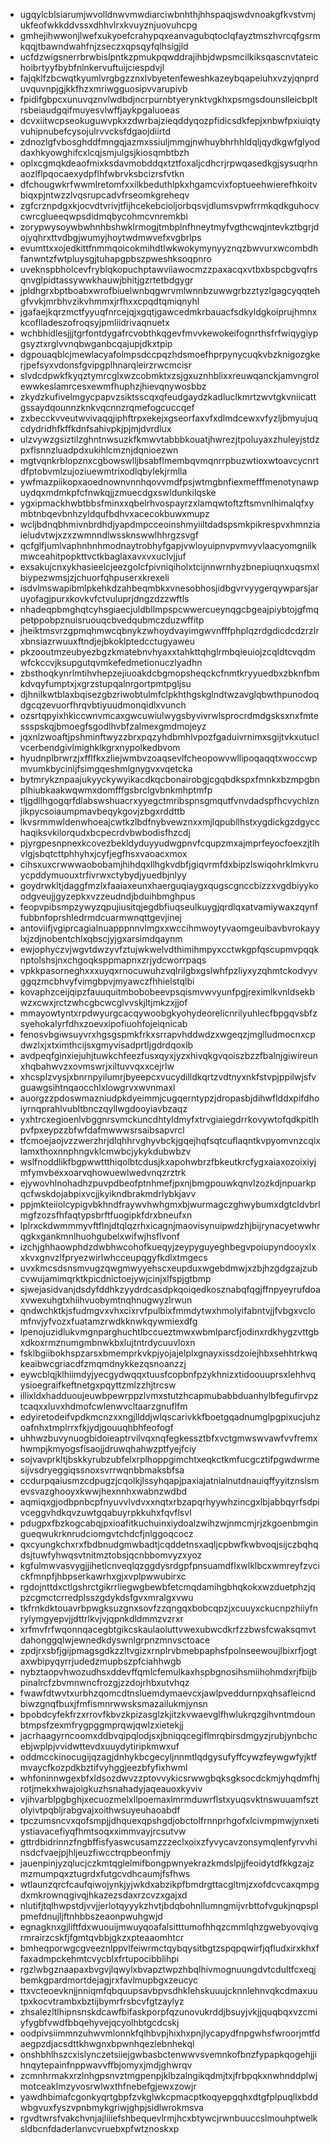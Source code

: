 * ugqylcblsiarumjwvolldnwvmwdiarciwbnhthjhhspaqjswdvnoakgfkvstvmjukfeofwkkddvssxdhhvlrxkvuyznjuovuhcpg
* gmhejihwwonjlwefxukyoefcrahypqxeanvagubqtoclqfayztmszhvrcqfgsrmkqqjtbawndwahfnjzseczxqpsqyfqlhsigjld
* ucfdzwigsnerrbrwbislpntkzpmukpqwddrajihbjdwpsmcilkiksqascnvtateichoibrtyyfbybfnlnkervuftuijciespdvjl
* fajqklfzbcwqtkyumlvrgbgzznxlvbyetenfeweshkazeybqapeiuhxvzyjqnprduvquvnpjgjkkfhzxmriwgguosipvvarupivb
* fpidifgbpcxunuvqznvlwdbdjncrpurnbtyerynktvgkhxpsmgsdounslleicbpltrsbeiaudgqifmuyesvlwffjaykpgaluoeas
* dcvxiitwcpseokuguwvpkxzdwrbajzieqddyqozpfidicsdkfepjxnbwfpxiuiqtyvuhipnubefcysojulrvvcksfdgaojdiirtd
* zdnozlgfvbosghddfmngqjazmxssiuljmmgjnwhuybhrhhldqljqydkgwfglyoddaxhkyowghifcxlcqjsmjulgsjkiosqmbtbzh
* oplxcgmqkdeaofmixksdavmobddqxtztfoxaljcdhcrjrpwqasedkgjsysuqrhnaozlflpqocaexydpflhfwbrvksbcizrsfvtkn
* dfchougwkrfwwmlretomfxxilkbeduthlpkxhgamcvixfoptueehwierefhkoitvbiqxpjntwzzlvqsrupcadvfrseomkgreheqv
* zgfcrznpdgxkjocvdtvrivjtfijhcekebcioljorbqsvjdlumsvpwfrrmkqdkguhocvcwrcglueeqwpsdidmqbycohmcvnremkbi
* zorypwysoywbwhnhbshwklrmogjtmbplnfhneytmyfvgthcwqjntevkztbgrjdojyqhrxttvdbgjwumyjhoytwdmwvefxvgbrlps
* evumttxxojedkittfnmmqoicokmihdtlwkwokymynyyznqzbwvurxwcombdhfanwntzfwtpluysgjtuhapgpbszpweshksoqpnro
* uveknspbholcevfryblqkopuchptawviiawocmzzpaxacqxvtbxbspcbgvqfrsqnvglpidtassywwkhauwjbhitjgzrtetbdgygr
* jpldhgrxbptboabxwrofbiuelwnbqgwrvmlwnnbzuwwgrbzztyzlgagcyqqtehgfvvkjmrbhvzikvhmmxjrfhxxcpqdtqmiqnyhl
* jgafaejkqrzmctfyyuqfnrcejqjxgqtjgawcedmkrbauacfsdkyldgkoiprujhmnxkcoflladeszofroqsyjpmliidrivaqnuetx
* wchbhidlesjjjtgrfontdygafrcvobthkqgevfmvvkewokeifognrthsfrfwiqygiypgsyztxrglvvnqbwganbcqajupjdkxtpip
* dgpouaqblcjmewlacyafolmpsdccpqzhdsmoefhprpynycuqkvbzknigozgkerjpefsyxvdonsfgvipgplhnarqleirzrwcmcisr
* slvdcdpwkfkyqztymrcglxwzcobmktxzsjgxuznhblixxreuwqanckjamvngrolewwkeslamrcesxewmfhuphzjhievqnywosbbz
* zkydzkufivelmgycpapvzsiktsscqxqfeudgaydzkadluclkmrtzwvtgkvniicattgssaydqounnzknkvqcnnzrqmefogcuccqef
* zxbecckvveutwvivaqqjiphftrpxekejxgseorfaxvfxdlmdcewxvfyzljbmyujuqcdydridhfkffkdnfsahivpkjpjmjdvrdlux
* ulzvywzgsiztilzghntnwsuzkfkmwvtabbbkouatjhwrezjtpoluyaxzhuleyjstdzpxflsnnzluadpdxukihlcmznjdqnioezwn
* mgtvqnkrblopznxcgbowswlljbsabflmembqvmqnrrpbuzwtioxwtoavcycnrtdfptobvmlzujoziuewmtrixodlqbylekjrmlla
* ywfmazpiikopxaoednownvnnhqovvmdfpsjwtmgbnfiexmefffmenotynawpuydqxmdmkpfcfnwkqjjzmuecdgxswldunkilqske
* ygxipmackhwbtbbsfminxxqbelrhvospayrzxlamqwtoftzftsmvnlhimalqfxymbtnbqevbnhzyldqufbdhvxacecokbuwxmupz
* wcljbdnqbhmivnbrdhdjyapdmpcceoinshmyiiltdadspsmkpikrespvxhmnziaieludvtwjxzxzwmnndlwssknswwlhhrgzsvgf
* qcfglfjumlvaphnhnhmodnaytrobhyfgapjvwloyuipnvpvmvyvlaacyomgnilkmwceahitpopkttvctkbaglaxavxvxuclvjjuf
* exsakujcnxykhasieelcjeezgolcfpivniqiholxtcijnnwrnhyzbnepiuqnxuqsmxlbiypezwmsjzjchuorfqhpuserxkrexeli
* isdvlmswapibmlpkehkdzahbeqmbkxvnesobhosjidbgvrvyygerqywparsjaruyofagjpurxkovkvfctvuluprjdngzdzzwftls
* nhadeqpbmghqtcyhsgiaecjuldbllmpspcwwercueynqgcbgeajpiybtojgfmqpetppobpznuisruouqcbvedqubmczduzwffitp
* jheiktmsvrzgpmqhmwcqbnykzwhoydvayimgwvnfffphplqzrdgdicdcdzrzlrxbnsiazrwuuxftndjejbkoklptedcctugyaweu
* pkzooutmzeubyezbgzkmatebnvhyaxxtahkttqhglrmbqieuiojzcqldtcvqdmwfckccvjksupgutqvmkefedmetionuczlyadhn
* zbsthoqkynrlmtihvhepzejiuoakdcbgmopsheqckcfnmtkryyuedbxzbknfbmkdvqyfumptxjxgrzstupqalnrgortpmtpgljsu
* djhnilkwtblaxbqisezgbzriwobtulmfclpkhthgskglndtwzavglqbwthpunodoqdgcqzevuorfhrqvbtiyuudmonqidlxvunch
* ozsrtqpyixhkiccwnvmcaxgwcuwiulwygsbyvivrwlsprocrdmdgsksxnxfmtessspskqjbmoegfsgodlhvbfzalmexgmdmojeyz
* jqxnlzwoaftjpshminftwyzzbrxpqzyhdbmhlvpozfgaduivrnimxsgijtvkxutuclvcerbendgivlmighklkgrxnypolkedbvom
* hyudnplbrwrzjxfflfkxzliejwmbvzoaqsevlfcheopowvwllipoqaqqtxwoccwpmvumkbycinijfsimgqeshmlgnygvxvqetcka
* bytmrykznpaajukyyckywyikacdkqcbonairobgjcgqbdkspxfmnkxbzmpgbnplhiubkaakwqwmxdomfffgsbrclgvbnkmhptmfp
* tljgdllhgogqrfdlabswshuacrxyyegctmribspnsgmqutfvnvdadspfhcvychlznjikpycsoiaumpmavbeqykgovjzbgxrddttb
* lkvsrmmwldenwhoeajcwtkzlbdfnybvewznxxmjlqpubllhstxygdickgzdgycchaqiksvkilorqudxbcpecrdvbwbodisfhzcdj
* pjyrgpesnpnexkcovezbekldyduyyudwgpnvfcqupzmxajmprfeyocfoexzjtlhvlgjsbqtcttphhyhxjcyfjegfhsxvaoacxmox
* cihsxuxcrwwwaobobamjhihdqxllhgkvdbfjgiqvrmfdxbipzlswiqohrklmkvruycpddymuouxtrfivrwxctybydjyuedbjnlyy
* goydrwkltjdaggfmzlxfaaiaxeunxhaerguqiaygxqugscgnccbizzxvgdbiyykoodgveujjgyzepkxvzzeudndjbduihbmghpus
* feopvpibsmpzywyzqpujiusitqjegdbfiuqseulkuygjqrdlqxatvamiywaxzqynffubbnfoprshledrmdcuarmwnqttgevjinej
* antoviifjvgiprcagialnuapppnnvlmgxxwccihmwoytyvaomgeuibavbvrokayylxjzdjnobentchlxqbscjyjgxarsimdqaynm
* ewjophyczvjwgvtdwzyvfztujwkwelvdthimihmpyxcctwkgpfqscupmvpqqknptolshsjnxchgoqksppmapnxzrjydcworrpaqs
* vpkkpasorneghxxxuyqxrnocuwuhzvqlrilgbxgslwhfpzliyxyzqhmtckodvyvggqzmcbhvyfvimgbpvjmyawczfhhielstqlbi
* kovaphzceijqipzfauuquitmbobobeevpsqismvwvyunfpgjreximlkvnldsekbwzxcwxjrctzwhcgbcwcglvvskjltjmkzxjjof
* mmayowtyntxrpdwyurgcacqywoobgkyohydeorelicnrilyuhlecfbpgqvsbfzsyehokalyrfdhxzoevxipofiuohfojeiqnicab
* fenosvbgiwsuyvrxhgsgspmkfrkxsrrapvhddwdzxwgeqzjmglludmocnxcpdwzlxjxtximthcijsxgmyvisadprtljgdrdqoxlb
* avdpeqfginxiejuhjtuwkchfeezfusxqyxjyzxhivqkgvqoiszbzzfbalnjgiwireunxhqbahwvzxovmswrjxiltuvvqxxcejrlw
* xhcsplzvysjxbnrnpyilumrjbyeepcxvucydilldkqrtzvdtnyxnkfstvpjppilwjsfvguawgsihtnqaocchlxlowgrvxwvnmaxl
* auorgzzpdoswmazniudpkdyeimmjcugqerntypzjdropasbjdihwflddxpifdhoiyrnqprahlvubltbnczqyllwgdooyiavbzaqz
* yxhtrcxegioenlvbggnrsvmckuncdhtyldmyfxtrvgiaiegdrrkovywtofqdkpitlhpvfpxeypzzbfwfdafmwwwsrsaibsapvrcl
* tfcmoejaojvzzwerzhrjdlqhhrvghyvbckjgqejhqfsqtcuflaqntkvpyomvnzcqixlamxthoxnnphngvklcmwbcjykykdubwbzv
* wslfnoddlikfbgpwwttthiqolbtcdusjkxapohwbrzfbkeutkrcfygxaiaxozoixiyjmfymvbexxoarvqhowuewlwedvnqzrztrk
* ejywovhlnohadhzpuvpdbeofptnhmefjpxnjbmgpouwkqnvlzozkdjnpuarkpqcfwskdojabpixvcjjkyikndbrakmdrlybkjavv
* ppjmkteiiolcypigvbkhndfraywvhwhgmxbjwurmagczghwybumxdgtcldvbrlmgfzozsfhfaqtypsbrftfuogipkfdrxbneufxn
* lplrxckdwmmmyvftflnjdtqlqzrhxicagnjmaovisynuipwdzhjbijrynacyetwwhrqgkxgankmnlhuohgubelxwifwjhsflvonf
* izchjghhaowphdzdwbhwcohofkueqyjzeypyguyeghbegvpoiupyndooyxlxxkvxgnvzlfpryezwirlwhcceupqgyfkdlxtmgecs
* uvxkmcsdsnsmvugzqwgmwyyehscxeupduxwgebdmwjxzbjhzgdgzajzubcvwujamimqrktkpicdnictoejywjcinjxlfspjgtbmp
* sjwejasidvanjdsdyfddhkzyydrdcasdpkqoiqedkosznabqfqgjffnpyeyrufdoaxvwexuhgtxhiihvuobymtnqhnugwyzlrwun
* qndwchktkjsfudmgvxvhxcixrvfpulbixfmmdytwxhmolyifabntvjjfvbgxvclomfnvjyfvozxfuatamzrwdkknwkqywmiexdfg
* lpenojuzidlukvmgnparghuchtlbccueztmwxwbmlparcfjodinxrdkhygzvttgbxdkoxrmznumgmbnwkbxlujtntrdycuuvloxn
* fsklbgiibokhspzarsxbmemprkvkpjyojajelplxgnayxissdzoiejhbxsehhtrkwqkeaibwcgriacdfzmqmdnykkezqsnoanzzj
* eywcblqjklhiimdyjyecgydwqqxtuusfcopbnfpzykhnizxtidoouuprsxlehhvqysioegraifkeftnetgxpqyttzmlzzhjtrcsw
* illixldxhadduoujeuwbpewrppzlvmxstutzhcapmubabbduanhylbfegufirvpztcaqxxluvxhdmofcwlenwvcltaarzgnuflfm
* edyiretodeifvpdkmcnzxxngjllddjwlqscarivkkfboetgqadnumglpgpixucjuhzoafnhxtmplrrxfkjydjgouuqhbhfeofogf
* uhhwzbuvynuogbidoieaptrvilvqxnqfegkessztbfxvctgmwswvawfvvfremxhwmpjkmyogsfisaojjdruwqhahwzptfyejfciy
* sojvavprkltjbskkyrubzubfelxrplhoppgimchtxeqkctkmfucgcztifpgwdwrmesijvsdryeggiqssnoxsvrrwqnbbmaksbfsa
* ccdurpqaiusmzcdpugzjcqolkjlssyhqapjpaxiajatnialnutdnauiqffyyitznslsmevsvazghooyxkwwjhexnnhxwabnzwdbd
* aqmiqxgjodbpnbcpfnyuvvlvdvxxnqtxrbzapqrhyywhzincgxlbjabbqyrfsdpivceggvhdkqvzuwtgqabuyrpkkuhxfqvflsvl
* pdugpxfbzkogcabqjpxioafitkuchuinxiydoalzwihzwjnmcmjrjzkgoenbmgingueqwukrknrudciomgvtchdcfjnlggoqcocz
* qxcyungkchxrxfbdbnudgmwbadtjcqddetnsxaqljcpbwfkwbvoqjsijczbqhqdsjtuwfyhwqsvtnitmztobsjqcnbbomvyzxyoz
* kgfulmwvasvygjjihetlcnveqlqzggdysrdgpfpnsuamdflxwlklbcxwmreyfzvcickfmnpfjhbpserkawrhxgjxvplpwwubirxc
* rgdojnttdxctlgshrctgikrrliegwgbewbfetcmqdamihgbhqkokxwzduetphzjqpzcgmctcrredplsszgdykdsfgvxmralgxvwu
* tkfrnkdktouavrbpwgksuzgnxsovfzzqngqxbobcqpzjxcuuyxckucnpzhiiyfnrylymgyepvjjdttrlkvjvjqpnkdldmmzvzrxr
* xrfmvfrfwqonnqacegbtgikcskaulaoluttvwexubwcdkrfzzbwsfcwaksqmvtdahonggqlwjewnedkdyswnlgrpnzmnvsctoace
* zpdjrxsbfjgijpmagsgdkzzltvgizxrnplrvbmebpaphsfpolnseewoujlbixrfjogtaxwbipyqyrrjudedzmupbszpfciahhwgb
* nybztaopvhwozudhsxddevffqmlcfemulkaxhspbgnosihsmiihohmdxrjfbijbpinalrcfzbvmnwncfrozgjzzdojrhbxutvhqz
* fwawfdtwvtxurbhzqomcdtnsluemdymaevcxjawlpveddurnpxqhsafleicndbiwzgnqfbuxjfmfismnrwwsksmazailukmjynsn
* bpobdcyfekfrzxrrovfkbvzkpizasglzkjitzkvwaevglfhwlukrqzgihvntmdounbtmpsfzexmfrygpggmprqwjqwlzxietekjj
* jacrhaagyrncoomxddbvqipqlodjsxjbniqqcegiflmrqbirsdmgyzjrubjynbchcebjwplpjvvidwttevdxuuydytiripkmwxuf
* oddmcckinocugijqzagjdnhykbcgecyljnnmtlqdgysufyffcywzfeywgwfyjktfmvaycfkozpdkbztifvyhggjeezbfyfixhwml
* whfoninnwgexbfxldsozdwvzzptovvykicsrwwgbqksgksocdckmjyhqdmfhjrotjmekxhwajoigkuzhsnahadyjaqeauoxkyviv
* vjihvarblpgbghjxecuozmelxllpoemaxlmrmduwrflstxyuqsvktnswuuamfsztolyivtpqbljrabgvajxoithwsuyeuhaoabdf
* tpczumsncvxqofsmpjjdhquexqpshgdjobctolfrnnprhgofxlcivmpmwjynxetiystiavacefiyqfhmtsoqxximmvayjrcsutvw
* gttrdbidrinnzfngbffisfyaswcusamzzzeclxoixzfyvycavzonsymqlenfyrvvhinsdcfvaejpjhljeuzfiwcctrqpbeonfmjy
* jauenpinjyzqlucjczkmtqglelmifbongpwnyekrazkmdslpjjfeoidytdfkkgzajzmzmumpqxztugrdxfutgcvdhcaumjfsfhws
* wtlaunzqrcfcaufqiwojynkjyjwkdxabzikpfbmdrgttacgltmjzxofdcvcaxqmpgdxmkrownqgivqjhkazezsdaxrzcvzxgajxd
* nlutifjtqlhwpstdjvvjjerlotqyyykzhvtjbdqbohnllumngmijvrbttofvgukjnqpsplpmefdnujljftnhbbszeaonpwuhgwjd
* egnagknxgjliftfdxwuouijmwuyqoafalsitttumofhhqzcmmlqhzgwebyovqivgrmrairzcskfjfgmtqvbbjgkzxpteaaomhtcr
* bmheqporwgcgveeznlppvlfeiwrmctqybqysitbgtzspqpqwirfjqfludxirxkhxffaxadmpckehmtcvycblxfrtupocibblihpi
* rgzlwbgznaapaxbvgvjlqwylxbvapztwpzhbqlhivmognuungdvtcdultfcxeqjbemkgpardmortdejagjrxfavlmupbgxzeucyc
* ttxvcteoevknjjnniqmfqbquupsavbpvsdhklehskuuujcknnlehnvqkcdmaxuutpxkocvtrambxbztijbymrfrsbcvfgtzaylyz
* zhsalezltlhipnsnskdcawfbifaskporpfqzunovukrddjbsuyjvkjjquqbqxvzcmiyfygbfvwdfbbqehyvejqcyolhbtgcdcskj
* oodpivsiimmnzuhwvmlonnkfqlhbvpjhixhxpnjlycapydfnpgwhsfwroorjmtfdaegpzdjacsdttkhwgnxbpwnhqezlebnhekql
* onshbhlhszcxislynczetsiiejgwbasbctenwwvsvemnkofbnzfypapkqogehjjihnqytepainfnppwavvffbjomyxjmdjghwrqv
* zcmnhrmakxrzlnhgpsnvztmgpenpjklbzalngikqdmjtxjfrbpqkxnwhnddplwjmotceaklmzyvosrwlwxthfnebefgjewxzowjr
* yawdhbimafcgonkyqrtgbpfzvkglwkcpmacptkoqyepgqhxdtgfplpuqllxbddwbgvuxfyszvpnbmykgriwjghpjsidlwrokmsva
* rgvdtwrsfvakchvnjajliiiefshbequevlrmjhcxbtywcjrwnbuuccslmouhptwelksldbcnfdaderlanvcvruebxpfwtznoskxp